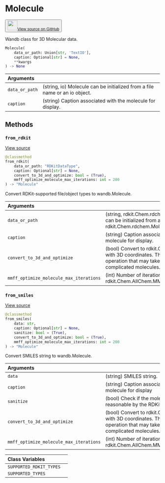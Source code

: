 # Molecule

<p><button style={{display: 'flex', alignItems: 'center', backgroundColor: 'white', border: '1px solid #ddd', padding: '10px', borderRadius: '6px', cursor: 'pointer', boxShadow: '0 2px 3px rgba(0,0,0,0.1)', transition: 'all 0.3s'}}><a href='https://www.github.com/wandb/wandb/tree/v0.17.7/wandb/sdk/data_types/molecule.py#L25-L241' style={{fontSize: '1.2em', display: 'flex', alignItems: 'center'}}><img src='https://github.githubassets.com/images/modules/logos_page/GitHub-Mark.png' height='32px' width='32px' style={{marginRight: '10px'}}/>View source on GitHub</a></button></p>


Wandb class for 3D Molecular data.

```python
Molecule(
    data_or_path: Union[str, 'TextIO'],
    caption: Optional[str] = None,
    **kwargs
) -> None
```

| Arguments |  |
| :--- | :--- |
|  `data_or_path` |  (string, io) Molecule can be initialized from a file name or an io object. |
|  `caption` |  (string) Caption associated with the molecule for display. |

## Methods

### `from_rdkit`

[View source](https://www.github.com/wandb/wandb/tree/v0.17.7/wandb/sdk/data_types/molecule.py#L99-L163)

```python
@classmethod
from_rdkit(
    data_or_path: "RDKitDataType",
    caption: Optional[str] = None,
    convert_to_3d_and_optimize: bool = (True),
    mmff_optimize_molecule_max_iterations: int = 200
) -> "Molecule"
```

Convert RDKit-supported file/object types to wandb.Molecule.

| Arguments |  |
| :--- | :--- |
|  `data_or_path` |  (string, rdkit.Chem.rdchem.Mol) Molecule can be initialized from a file name or an rdkit.Chem.rdchem.Mol object. |
|  `caption` |  (string) Caption associated with the molecule for display. |
|  `convert_to_3d_and_optimize` |  (bool) Convert to rdkit.Chem.rdchem.Mol with 3D coordinates. This is an expensive operation that may take a long time for complicated molecules. |
|  `mmff_optimize_molecule_max_iterations` |  (int) Number of iterations to use in rdkit.Chem.AllChem.MMFFOptimizeMolecule |

### `from_smiles`

[View source](https://www.github.com/wandb/wandb/tree/v0.17.7/wandb/sdk/data_types/molecule.py#L165-L202)

```python
@classmethod
from_smiles(
    data: str,
    caption: Optional[str] = None,
    sanitize: bool = (True),
    convert_to_3d_and_optimize: bool = (True),
    mmff_optimize_molecule_max_iterations: int = 200
) -> "Molecule"
```

Convert SMILES string to wandb.Molecule.

| Arguments |  |
| :--- | :--- |
|  `data` |  (string) SMILES string. |
|  `caption` |  (string) Caption associated with the molecule for display |
|  `sanitize` |  (bool) Check if the molecule is chemically reasonable by the RDKit's definition. |
|  `convert_to_3d_and_optimize` |  (bool) Convert to rdkit.Chem.rdchem.Mol with 3D coordinates. This is an expensive operation that may take a long time for complicated molecules. |
|  `mmff_optimize_molecule_max_iterations` |  (int) Number of iterations to use in rdkit.Chem.AllChem.MMFFOptimizeMolecule |

| Class Variables |  |
| :--- | :--- |
|  `SUPPORTED_RDKIT_TYPES`<a id="SUPPORTED_RDKIT_TYPES"></a> |   |
|  `SUPPORTED_TYPES`<a id="SUPPORTED_TYPES"></a> |   |
